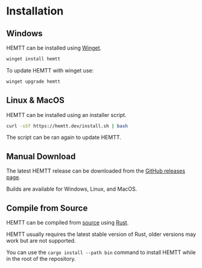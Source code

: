 # Installation

## Windows

HEMTT can be installed using [Winget](https://github.com/microsoft/winget-cli).

```powershell
winget install hemtt
```

To update HEMTT with winget use:

```powershell
winget upgrade hemtt
```

## Linux & MacOS

HEMTT can be installed using an installer script.

```bash
curl -sSf https://hemtt.dev/install.sh | bash
```

The script can be ran again to update HEMTT.

## Manual Download

The latest HEMTT release can be downloaded from the [GitHub releases page](https://github.com/brettmayson/HEMTT/releases).

Builds are available for Windows, Linux, and MacOS.

## Compile from Source

HEMTT can be compiled from [source](https://github.com/brettmayson/HEMTT) using [Rust](https://www.rust-lang.org/).

HEMTT usually requires the latest stable version of Rust, older versions may work but are not supported.

You can use the `cargo install --path bin` command to install HEMTT while in the root of the repository.
